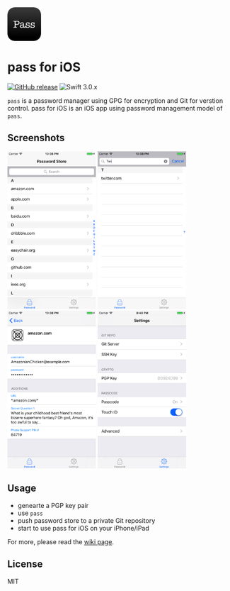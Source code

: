 <img src="icon.png" width="76"/> 

# pass for iOS
[![GitHub release](https://img.shields.io/github/release/mssun/pass-ios.svg)](https://github.com/mssun/pass-ios/releases)
![Swift 3.0.x](https://img.shields.io/badge/Swift-3.0.x-orange.svg)

`pass` is a password manager using GPG for encryption and Git for verstion
control. pass for iOS is an iOS app using password management model of `pass`.

## Screenshots

<img src="screenshot/screenshot1.png" width="200"/>
<img src="screenshot/screenshot2.png" width="200"/>
<img src="screenshot/screenshot3.png" width="200"/>
<img src="screenshot/screenshot4.png" width="200"/>

## Usage

- genearte a PGP key pair
- use `pass`
- push password store to a private Git repository
- start to use pass for iOS on your iPhone/iPad

For more, please read the [wiki page](https://github.com/mssun/pass-ios/wiki).

## License

MIT
